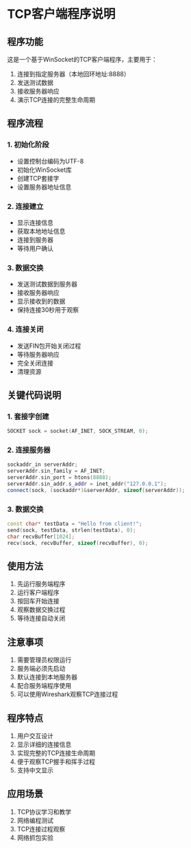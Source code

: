 # TCP客户端程序说明

## 程序功能
这是一个基于WinSocket的TCP客户端程序，主要用于：
1. 连接到指定服务器（本地回环地址:8888）
2. 发送测试数据
3. 接收服务器响应
4. 演示TCP连接的完整生命周期

## 程序流程

### 1. 初始化阶段
- 设置控制台编码为UTF-8
- 初始化WinSocket库
- 创建TCP套接字
- 设置服务器地址信息

### 2. 连接建立
- 显示连接信息
- 获取本地地址信息
- 连接到服务器
- 等待用户确认

### 3. 数据交换
- 发送测试数据到服务器
- 接收服务器响应
- 显示接收到的数据
- 保持连接30秒用于观察

### 4. 连接关闭
- 发送FIN包开始关闭过程
- 等待服务器响应
- 完全关闭连接
- 清理资源

## 关键代码说明

### 1. 套接字创建
```cpp
SOCKET sock = socket(AF_INET, SOCK_STREAM, 0);
```

### 2. 连接服务器
```cpp
sockaddr_in serverAddr;
serverAddr.sin_family = AF_INET;
serverAddr.sin_port = htons(8888);
serverAddr.sin_addr.s_addr = inet_addr("127.0.0.1");
connect(sock, (sockaddr*)&serverAddr, sizeof(serverAddr));
```

### 3. 数据交换
```cpp
const char* testData = "Hello from client!";
send(sock, testData, strlen(testData), 0);
char recvBuffer[1024];
recv(sock, recvBuffer, sizeof(recvBuffer), 0);
```

## 使用方法
1. 先运行服务端程序
2. 运行客户端程序
3. 按回车开始连接
4. 观察数据交换过程
5. 等待连接自动关闭

## 注意事项
1. 需要管理员权限运行
2. 服务端必须先启动
3. 默认连接到本地服务器
4. 配合服务端程序使用
5. 可以使用Wireshark观察TCP连接过程

## 程序特点
1. 用户交互设计
2. 显示详细的连接信息
3. 实现完整的TCP连接生命周期
4. 便于观察TCP握手和挥手过程
5. 支持中文显示

## 应用场景
1. TCP协议学习和教学
2. 网络编程测试
3. TCP连接过程观察
4. 网络抓包实验
